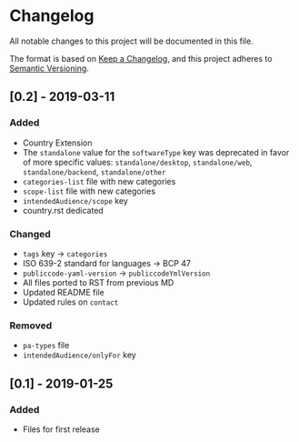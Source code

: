 # Changelog
All notable changes to this project will be documented in this file.

The format is based on [Keep a Changelog](https://keepachangelog.com/en/1.0.0/),
and this project adheres to [Semantic Versioning](https://semver.org/spec/v2.0.0.html).


## [0.2] - 2019-03-11
### Added
- Country Extension
- The `standalone` value for the `softwareType` key was deprecated in favor of more specific values: `standalone/desktop`, `standalone/web`, `standalone/backend`, `standalone/other`
- `categories-list` file with new categories 
- `scope-list` file with new categories 
- `intendedAudience/scope` key
- country.rst dedicated

### Changed
- `tags` key -> `categories`
- ISO 639-2 standard for languages -> BCP 47
- `publiccode-yaml-version` -> `publiccodeYmlVersion`
- All files ported to RST from previous MD
- Updated README file
- Updated rules on `contact`

### Removed
- `pa-types` file 
- `intendedAudience/onlyFor` key

## [0.1] - 2019-01-25
### Added
- Files for first release
